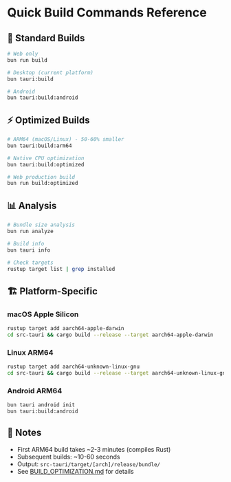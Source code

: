 # Quick Build Commands Reference

## 🚀 Standard Builds

```bash
# Web only
bun run build

# Desktop (current platform)
bun tauri:build

# Android
bun tauri:build:android
```

## ⚡ Optimized Builds

```bash
# ARM64 (macOS/Linux) - 50-60% smaller
bun tauri:build:arm64

# Native CPU optimization
bun tauri:build:optimized

# Web production build
bun run build:optimized
```

## 📊 Analysis

```bash
# Bundle size analysis
bun run analyze

# Build info
bun tauri info

# Check targets
rustup target list | grep installed
```

## 🏗️ Platform-Specific

### macOS Apple Silicon
```bash
rustup target add aarch64-apple-darwin
cd src-tauri && cargo build --release --target aarch64-apple-darwin
```

### Linux ARM64
```bash
rustup target add aarch64-unknown-linux-gnu
cd src-tauri && cargo build --release --target aarch64-unknown-linux-gnu
```

### Android ARM64
```bash
bun tauri android init
bun tauri:build:android
```

## 📝 Notes

- First ARM64 build takes ~2-3 minutes (compiles Rust)
- Subsequent builds: ~10-60 seconds
- Output: `src-tauri/target/[arch]/release/bundle/`
- See [BUILD_OPTIMIZATION.md](../BUILD_OPTIMIZATION.md) for details
